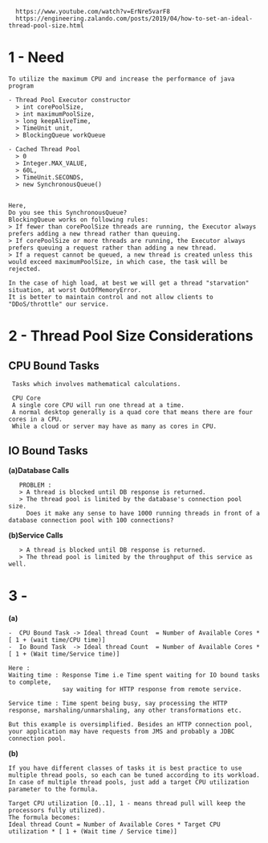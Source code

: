 

      https://www.youtube.com/watch?v=ErNre5varF8
      https://engineering.zalando.com/posts/2019/04/how-to-set-an-ideal-thread-pool-size.html
   
   
   
# 1 - Need 
   
    To utilize the maximum CPU and increase the performance of java program
    
    - Thread Pool Executor constructor 
      > int corePoolSize,
      > int maximumPoolSize,
      > long keepAliveTime,
      > TimeUnit unit,
      > BlockingQueue workQueue 
 
    - Cached Thread Pool
      > 0
      > Integer.MAX_VALUE,
      > 60L, 
      > TimeUnit.SECONDS,
      > new SynchronousQueue()


    Here,
    Do you see this SynchronousQueue?
    BlockingQueue works on following rules:
    > If fewer than corePoolSize threads are running, the Executor always prefers adding a new thread rather than queuing.
    > If corePoolSize or more threads are running, the Executor always prefers queuing a request rather than adding a new thread.
    > If a request cannot be queued, a new thread is created unless this would exceed maximumPoolSize, in which case, the task will be rejected.

    In the case of high load, at best we will get a thread "starvation" situation, at worst OutOfMemoryError.
    It is better to maintain control and not allow clients to "DDoS/throttle" our service.


# 2 - Thread Pool Size Considerations 

## CPU Bound Tasks

     Tasks which involves mathematical calculations.
     
     CPU Core
     A single core CPU will run one thread at a time.
     A normal desktop generally is a quad core that means there are four cores in a CPU. 
     While a cloud or server may have as many as cores in CPU.
          

## IO Bound Tasks

**(a)Database Calls**

       PROBLEM : 
       > A thread is blocked until DB response is returned.
       > The thread pool is limited by the database's connection pool size.
         Does it make any sense to have 1000 running threads in front of a database connection pool with 100 connections?
               
**(b)Service Calls**

       > A thread is blocked until DB response is returned.
       > The thread pool is limited by the throughput of this service as well.
       
     
     
# 3 - 

**(a)**

    -  CPU Bound Task -> Ideal thread Count  = Number of Available Cores * [ 1 + (wait time/CPU time)]
    -  Io Bound Task  -> Ideal thread Count  = Number of Available Cores * [ 1 + (Wait time/Service time)]
    
    Here :
    Waiting time : Response Time i.e Time spent waiting for IO bound tasks to complete, 
                   say waiting for HTTP response from remote service.
    
    Service time : Time spent being busy, say processing the HTTP response, marshaling/unmarshaling, any other transformations etc. 
    
    But this example is oversimplified. Besides an HTTP connection pool, your application may have requests from JMS and probably a JDBC connection pool.
   

**(b)**

    If you have different classes of tasks it is best practice to use multiple thread pools, so each can be tuned according to its workload.
    In case of multiple thread pools, just add a target CPU utilization parameter to the formula.

    Target CPU utilization [0..1], 1 - means thread pull will keep the processors fully utilized).
    The formula becomes:
    Ideal thread Count = Number of Available Cores * Target CPU utilization * [ 1 + (Wait time / Service time)]

